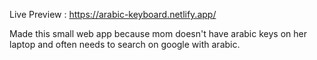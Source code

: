 Live Preview : https://arabic-keyboard.netlify.app/

Made this small web app because mom doesn't have arabic keys on her laptop and often needs to search on google with arabic.
